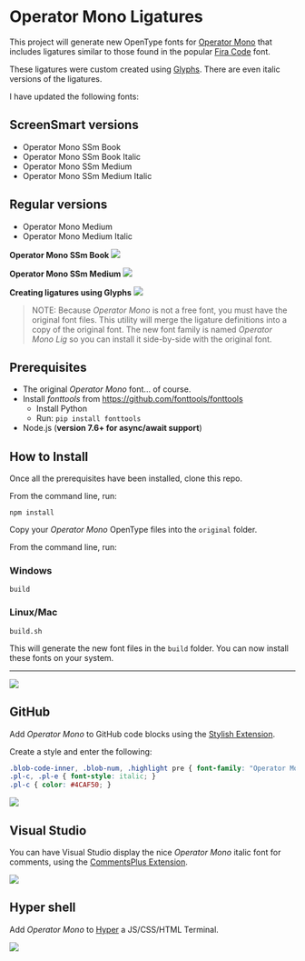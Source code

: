 # Operator Mono Ligatures

This project will generate new OpenType fonts for [Operator Mono](https://www.typography.com/fonts/operator/styles/) that includes ligatures similar to
those found in the popular [Fira Code](https://github.com/tonsky/FiraCode) font.

These ligatures were custom created using [Glyphs](https://glyphsapp.com/). 
There are even italic versions of the ligatures. 

I have updated the following fonts:

## ScreenSmart versions
* Operator Mono SSm Book
* Operator Mono SSm Book Italic
* Operator Mono SSm Medium
* Operator Mono SSm Medium Italic

## Regular versions
* Operator Mono Medium
* Operator Mono Medium Italic

**Operator Mono SSm Book**
<img src="./images/operator-mono-ssm-book.png" />

**Operator Mono SSm Medium**
<img src="./images/operator-mono-ssm-book.png" />

**Creating ligatures using Glyphs**
<img src="./images/glyphs-screenshot.png" />

>NOTE: Because *Operator Mono* is not a free font, you must have the original font files. This utility 
will merge the ligature definitions into a copy of the original font. The new font family is named *Operator Mono Lig* so you can install it side-by-side with the original font.

## Prerequisites
* The original *Operator Mono* font... of course.
* Install *fonttools* from https://github.com/fonttools/fonttools
  * Install Python
  * Run: `pip install fonttools`
* Node.js (**version 7.6+ for async/await support**)

## How to Install

Once all the prerequisites have been installed, clone this repo.

From the command line, run:

```
npm install
```

Copy your *Operator Mono* OpenType files into the `original` folder.

From the command line, run:

### Windows

```
build
```

### Linux/Mac

```
build.sh
```

This will generate the new font files in the `build` folder. You can now install these fonts on your system.

---

<img src="./images/OperatorMonoAllTheThings.png" />

## GitHub
Add *Operator Mono* to GitHub code blocks using the [Stylish Extension](https://chrome.google.com/webstore/detail/stylish-custom-themes-for/fjnbnpbmkenffdnngjfgmeleoegfcffe?hl=en).

Create a style and enter the following:

```css
.blob-code-inner, .blob-num, .highlight pre { font-family: "Operator Mono Lig" !important; font-size: 16px !important; }
.pl-c, .pl-e { font-style: italic; }
.pl-c { color: #4CAF50; }
```
<img src="./images/github-operatormono.png" />

## Visual Studio

You can have Visual Studio display the nice *Operator Mono* italic font for comments, using the [CommentsPlus Extension](https://marketplace.visualstudio.com/items?itemName=mhoumann.CommentsPlus).

<img src="./images/vsoperatormono.png" />

## Hyper shell

Add *Operator Mono* to [Hyper](https://hyper.is/) a JS/CSS/HTML Terminal.

<img src="./images/hyper terminal.png" />
